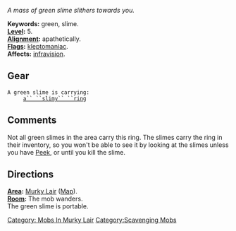 *A mass of green slime slithers towards you.*

**Keywords:** green, slime.  
**[Level](Level "wikilink"):** 5.  
**[Alignment](Alignment "wikilink"):** apathetically.  
**[Flags](:Category:_Mob_Types "wikilink"):**
[kleptomaniac](:Category:_Scavenging_Mobs "wikilink").  
**Affects:** [infravision](Infravision "wikilink").  

## Gear

`A green slime is carrying:`  
`     `[`a`` ``slimy`` ``ring`](Slimy_Ring "wikilink")

## Comments

Not all green slimes in the area carry this ring. The slimes carry the
ring in their inventory, so you won't be able to see it by looking at
the slimes unless you have [Peek](Peek "wikilink"), or until you kill
the slime.

## Directions

**[Area](:Category:_Areas "wikilink"):** [Murky
Lair](:Category:_Murky_Lair "wikilink")
([Map](Murky_Lair_Map "wikilink")).  
**[Room](:Category:_Rooms "wikilink"):** The mob wanders.  
The green slime is portable.  

[Category: Mobs In Murky Lair](Category:_Mobs_In_Murky_Lair "wikilink")
[Category:Scavenging Mobs](Category:Scavenging_Mobs "wikilink")

